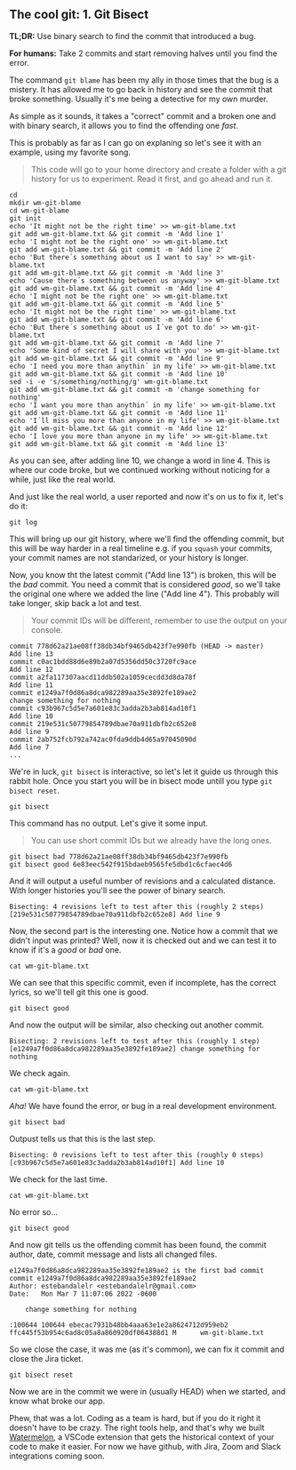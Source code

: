 ## The cool git: 1. Git Bisect

**TL;DR:** Use binary search to find the commit that introduced a bug.

**For humans:** Take 2 commits and start removing halves until you find the error.

The command `git blame` has been my ally in those times that the bug is a mistery. It has allowed me to go back in history and see the commit that broke something. Usually it's me being a detective for my own murder.

As simple as it sounds, it takes a "correct" commit and a broken one and with binary search, it allows you to find the offending one _fast_.
 
 This is probably as far as I can go on explaning so let's see it with an example, using my favorite song.

> This code will go to your home directory and create a folder with a git history for us to experiment. Read it first, and go ahead and run it.
```shell 
cd 
mkdir wm-git-blame
cd wm-git-blame
git init
echo 'It might not be the right time' >> wm-git-blame.txt
git add wm-git-blame.txt && git commit -m 'Add line 1'
echo 'I might not be the right one' >> wm-git-blame.txt
git add wm-git-blame.txt && git commit -m 'Add line 2'
echo 'But there´s something about us I want to say' >> wm-git-blame.txt
git add wm-git-blame.txt && git commit -m 'Add line 3'
echo 'Cause there´s something between us anyway' >> wm-git-blame.txt
git add wm-git-blame.txt && git commit -m 'Add line 4'
echo 'I might not be the right one' >> wm-git-blame.txt
git add wm-git-blame.txt && git commit -m 'Add line 5'
echo 'It might not be the right time' >> wm-git-blame.txt
git add wm-git-blame.txt && git commit -m 'Add line 6'
echo 'But there´s something about us I´ve got to do' >> wm-git-blame.txt
git add wm-git-blame.txt && git commit -m 'Add line 7'
echo 'Some kind of secret I will share with you' >> wm-git-blame.txt
git add wm-git-blame.txt && git commit -m 'Add line 9'
echo 'I need you more than anythin´ in my life' >> wm-git-blame.txt
git add wm-git-blame.txt && git commit -m 'Add line 10'
sed -i -e 's/something/nothing/g' wm-git-blame.txt
git add wm-git-blame.txt && git commit -m 'change something for nothing'
echo 'I want you more than anythin´ in my life' >> wm-git-blame.txt
git add wm-git-blame.txt && git commit -m 'Add line 11'
echo 'I´ll miss you more than anyone in my life' >> wm-git-blame.txt
git add wm-git-blame.txt && git commit -m 'Add line 12'
echo 'I love you more than anyone in my life' >> wm-git-blame.txt
git add wm-git-blame.txt && git commit -m 'Add line 13'
```
As you can see, after adding line 10, we change a word in line 4. This is where our code broke, but we continued working without noticing for a while, just like the real world. 

And just like the real world, a user reported and now it's on us to fix it, let's do it:

```shell 
git log
```
This will bring up our git history, where we'll find the offending commit, but this will be way harder in a real timeline e.g. if you ```squash``` your commits, your commit names are not standarized, or your history is longer.

Now, you know tht the latest commit ("Add line 13") is broken, this will be the *bad* commit. You need a commit that is considered *good*, so we'll take the original one where we added the line ("Add line 4"). This probably will take longer, skip back a lot and test.
> Your commit IDs will be different, remember to use the output on your console.
```shell 
commit 778d62a21ae08ff38db34bf9465db423f7e990fb (HEAD -> master)                                                                     
Add line 13    
commit c0ac1bdd88d6e89b2a07d5356dd50c3720fc9ace
Add line 12    
commit a2fa117307aacd11ddb502a1059cecdd3d8da78f
Add line 11    
commit e1249a7f0d86a8dca982289aa35e3892fe189ae2
change something for nothing  
commit c93b967c5d5e7a601e83c3adda2b3ab814ad10f1
Add line 10    
commit 219e531c50779854789dbae70a911dbfb2c652e8
Add line 9     
commit 2ab752fcb792a742ac0fda9ddb4d65a97045090d
Add line 7                             
...            
```
We're in luck, ```git bisect``` is interactive, so let's let it guide us through this rabbit hole. Once you start you will be in bisect mode untill you type ```git bisect reset```.
```shell 
git bisect
```
This command has no output. Let's give it some input.
> You can use short commit IDs but we already have the long ones.
```shell
git bisect bad 778d62a21ae08ff38db34bf9465db423f7e990fb
git bisect good 6e83eec542f915bdaeb9565fe5dbd1c6cfaec4d6
```
And it will output a useful number of revisions and a calculated distance. With longer histories you'll see the power of binary search.

```shell 
Bisecting: 4 revisions left to test after this (roughly 2 steps)
[219e531c50779854789dbae70a911dbfb2c652e8] Add line 9
```
Now, the second part is the interesting one. Notice how a commit that we didn't input was printed? Well, now it is checked out and we can test it to know if it's a *good* or *bad* one.
```shell 
cat wm-git-blame.txt
```
We can see that this specific commit, even if incomplete, has the correct lyrics, so we'll tell git this one is good.
```shell 
git bisect good
```
And now the output will be similar, also checking out another commit. 
```shell 
Bisecting: 2 revisions left to test after this (roughly 1 step)
[e1249a7f0d86a8dca982289aa35e3892fe189ae2] change something for nothing
```
We check again.
```shell 
cat wm-git-blame.txt
```
*Aha!* We have found the error, or bug in a real development environment.
```shell 
git bisect bad
```
Outpust tells us that this is the last step.
```shell 
Bisecting: 0 revisions left to test after this (roughly 0 steps)
[c93b967c5d5e7a601e83c3adda2b3ab814ad10f1] Add line 10
```
We check for the last time.
```shell 
cat wm-git-blame.txt
```
No error so...
```shell 
git bisect good
```
And now git tells us the offending commit has been found, the commit author, date, commit message and lists all changed files.
```shell 
e1249a7f0d86a8dca982289aa35e3892fe189ae2 is the first bad commit
commit e1249a7f0d86a8dca982289aa35e3892fe189ae2
Author: estebandalelr <estebandalelr@gmail.com>
Date:   Mon Mar 7 11:07:06 2022 -0600

    change something for nothing

:100644 100644 ebecac7931b48bb4aaa63e1e2a8624712d959eb2 ffc445f53b954c6ad8c05a8a860920df064388d1 M      wm-git-blame.txt
```
So we close the case, it was me (as it's common), we can fix it commit and close the Jira ticket.
```shell 
git bisect reset
```
Now we are in the commit we were in (usually HEAD) when we started, and know what broke our app.

Phew, that was a lot. Coding as a team is hard, but if you do it right it doesn't have to be crazy. The right tools help, and that's why we built [Watermelon](https://watermelon.tools), a VSCode extension that gets the historical context of your code to make it easier. For now we have github, with Jira, Zoom and Slack integrations coming soon.